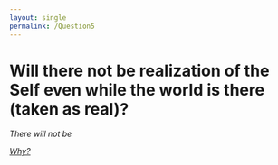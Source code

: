 ```yaml
---
layout: single
permalink: /Question5
---
```


# Will there not be realization of the Self even while the world is there (taken as real)?

_There will not be_

[_Why?_](/Question6)
